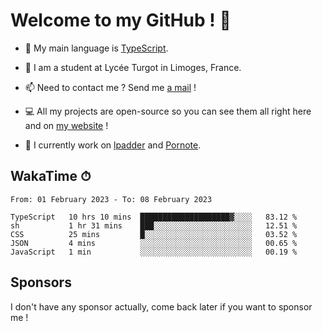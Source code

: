 # Welcome to my GitHub ! 🌃

- 🔭 My main language is [TypeScript](https://www.typescriptlang.org/).

- 🌱 I am a student at Lycée Turgot in Limoges, France.

- 📫 Need to contact me ? Send me <a href="mailto:mikkel@milescode.dev">a mail</a> !

- 💻 All my projects are open-source so you can see them all right here and on <a href="https://www.vexcited.ml">my website</a> !

- 👀 I currently work on [lpadder](https://github.com/Vexcited/lpadder) and [Pornote](https://github.com/Vexcited/Pornote).

## WakaTime ⏱

<!--START_SECTION:waka-->

```text
From: 01 February 2023 - To: 08 February 2023

TypeScript   10 hrs 10 mins  ████████████████████▓░░░░   83.12 %
sh           1 hr 31 mins    ███░░░░░░░░░░░░░░░░░░░░░░   12.51 %
CSS          25 mins         █░░░░░░░░░░░░░░░░░░░░░░░░   03.52 %
JSON         4 mins          ░░░░░░░░░░░░░░░░░░░░░░░░░   00.65 %
JavaScript   1 min           ░░░░░░░░░░░░░░░░░░░░░░░░░   00.19 %
```

<!--END_SECTION:waka-->

## Sponsors

I don't have any sponsor actually, come back later if you want to sponsor me !
